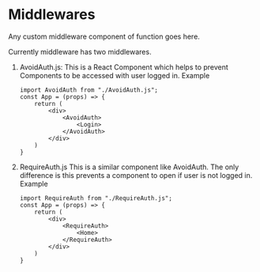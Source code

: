 # Middlewares

Any custom middleware component of function goes here. 

Currently middleware has two middlewares.

1. AvoidAuth.js:
    This is a React Component which helps to prevent Components to be accessed with user logged in. Example

    ```
    import AvoidAuth from "./AvoidAuth.js";
    const App = (props) => {
        return (
            <div>
                <AvoidAuth>
                    <Login>
                </AvoidAuth>
            </div>
        )
    }
    ```
2. RequireAuth.js
    This is a similar component like AvoidAuth. The only difference is this prevents a component to open if user is not logged in. Example
    ```
    import RequireAuth from "./RequireAuth.js";
    const App = (props) => {
        return (
            <div>
                <RequireAuth>
                    <Home>
                </RequireAuth>
            </div>
        )
    }
    ```